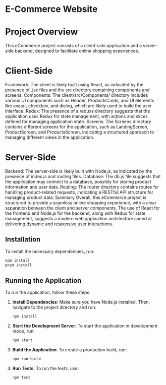 # E-Commerce Website

# Project Overview

This eCommerce project consists of a client-side application and a server-side backend, designed to facilitate online shopping experiences.

# Client-Side

Framework: The client is likely built using React, as indicated by the presence of .jsx files and the src directory containing components and screens.
Components: The client/src/Components/ directory includes various UI components such as Header, ProductsCards, and UI elements like avatar, checkbox, and dialog, which are likely used to build the user interface.
Redux: The presence of a reduxs directory suggests that the application uses Redux for state management, with actions and slices defined for managing application state.
Screens: The Screens directory contains different screens for the application, such as LandingScreen, ProductScreen, and ProductsScreen, indicating a structured approach to managing different views in the application.

# Server-Side

Backend: The server-side is likely built with Node.js, as indicated by the presence of index.js and routing files.
Database: The db.js file suggests that the application may connect to a database, possibly for storing product information and user data.
Routing: The router directory contains routes for handling product-related requests, indicating a RESTful API structure for managing product data.
Summary
Overall, this eCommerce project is structured to provide a seamless online shopping experience, with a clear separation between the client and server components. The use of React for the frontend and Node.js for the backend, along with Redux for state management, suggests a modern web application architecture aimed at delivering dynamic and responsive user interactions.

## Installation

To install the necessary dependencies, run:

```bash
npm install
pnpm install
```

## Running the Application

To run the application, follow these steps:

1. **Install Dependencies**:
   Make sure you have Node.js installed. Then, navigate to the project directory and run:

   ```bash
   npm install
   ```

2. **Start the Development Server**:
   To start the application in development mode, run:

   ```bash
   npm start
   ```

3. **Build the Application**:
   To create a production build, run:

   ```bash
   npm run build
   ```

4. **Run Tests**:
   To run the tests, use:
   ```bash
   npm test
   ```
